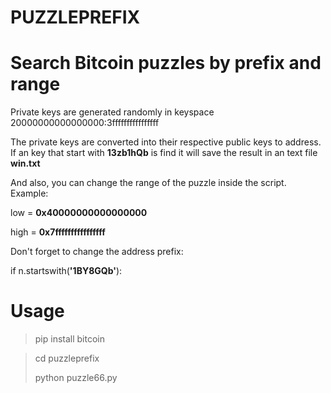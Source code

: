 # PUZZLEPREFIX

# Search Bitcoin puzzles by prefix and range

Private keys are generated randomly in keyspace 20000000000000000:3ffffffffffffffff 

The private keys are converted into their respective public keys to address. If an key that start with **13zb1hQb** is find it will save the result in an text file **win.txt**

And also, you can change the range of the puzzle inside the script. Example:

low  = **0x40000000000000000**

high = **0x7ffffffffffffffff**

Don't forget to change the address prefix:

if n.startswith(**'1BY8GQb'**):

# Usage

> pip install bitcoin


> cd puzzleprefix
> 
> python puzzle66.py

